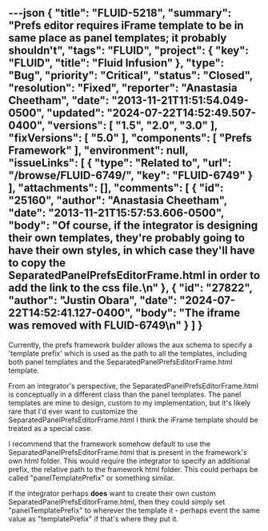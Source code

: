 ---json
{
  "title": "FLUID-5218",
  "summary": "Prefs editor requires iFrame template to be in same place as panel templates; it probably shouldn't",
  "tags": "FLUID",
  "project": {
    "key": "FLUID",
    "title": "Fluid Infusion"
  },
  "type": "Bug",
  "priority": "Critical",
  "status": "Closed",
  "resolution": "Fixed",
  "reporter": "Anastasia Cheetham",
  "date": "2013-11-21T11:51:54.049-0500",
  "updated": "2024-07-22T14:52:49.507-0400",
  "versions": [
    "1.5",
    "2.0",
    "3.0"
  ],
  "fixVersions": [
    "5.0"
  ],
  "components": [
    "Prefs Framework"
  ],
  "environment": null,
  "issueLinks": [
    {
      "type": "Related to",
      "url": "/browse/FLUID-6749/",
      "key": "FLUID-6749"
    }
  ],
  "attachments": [],
  "comments": [
    {
      "id": "25160",
      "author": "Anastasia Cheetham",
      "date": "2013-11-21T15:57:53.606-0500",
      "body": "Of course, if the integrator is designing their own templates, they're probably going to have their own styles, in which case they'll have to copy the SeparatedPanelPrefsEditorFrame.html in order to add the link to the css file.\n"
    },
    {
      "id": "27822",
      "author": "Justin Obara",
      "date": "2024-07-22T14:52:41.127-0400",
      "body": "The iframe was removed with FLUID-6749\n"
    }
  ]
}
---
Currently, the prefs framework builder allows the aux schema to specify a 'template prefix' which is used as the path to all the templates, including both panel templates and the SeparatedPanelPrefsEditorFrame.html template.

From an integrator's perspective, the SeparatedPanelPrefsEditorFrame.html is conceptually in a different class than the panel templates. The panel templates are mine to design, custom to my implementation, but it's likely rare that I'd ever want to customize the SeparatedPanelPrefsEditorFrame.html I think the iFrame template should be treated as a special case.

I recommend that the framework somehow default to use the SeparatedPanelPrefsEditorFrame.html that is present in the framework's own html folder. This would require the integrator to specify an additional prefix, the relative path to the framework html folder. This could perhaps be called "panelTemplatePrefix" or something similar.

If the integrator perhaps **does** want to create their own custom SeparatedPanelPrefsEditorFrame.html, then they could simply set "panelTemplatePrefix" to wherever the template it - perhaps event the same value as "templatePrefix" if that's where they put it.

        
